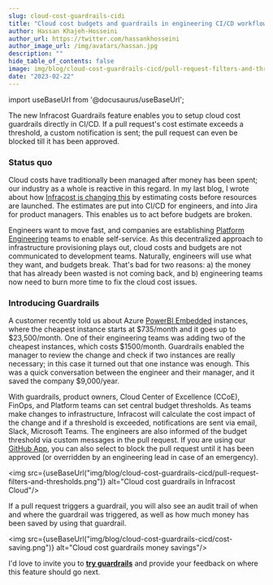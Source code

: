```yaml
---
slug: cloud-cost-guardrails-cidi
title: "Cloud cost budgets and guardrails in engineering CI/CD workflows"
author: Hassan Khajeh-Hosseini
author_url: https://twitter.com/hassankhosseini
author_image_url: /img/avatars/hassan.jpg
description: ""
hide_table_of_contents: false
image: img/blog/cloud-cost-guardrails-cicd/pull-request-filters-and-thresholds.png
date: "2023-02-22"
---
```


import useBaseUrl from '@docusaurus/useBaseUrl';

The new Infracost Guardrails feature enables you to setup cloud cost guardrails directly in CI/CD. If a pull request's cost estimate exceeds a threshold, a custom notification is sent; the pull request can even be blocked till it has been approved.

<!--truncate-->

### Status quo

Cloud costs have traditionally been managed after money has been spent; our industry as a whole is reactive in this regard. In my last blog, I wrote about how [Infracost is changing this](/blog/cloud-costs-in-jira/) by estimating costs before resources are launched. The estimates are put into CI/CD for engineers, and into Jira for product managers. This enables us to act before budgets are broken.

Engineers want to move fast, and companies are establishing [Platform Engineering](/blog/infracost-gartner-cool-vendor-platform-engineering/) teams to enable self-service. As this decentralized approach to infrastructure provisioning plays out, cloud costs and budgets are not communicated to development teams. Naturally, engineers will use what they want, and budgets break. That's bad for two reasons: a) the money that has already been wasted is not coming back, and b) engineering teams now need to burn more time to fix the cloud cost issues.

### Introducing Guardrails

A customer recently told us about Azure [PowerBI Embedded](https://azure.microsoft.com/en-us/pricing/details/power-bi-embedded/) instances, where the cheapest instance starts at $735/month and it goes up to $23,500/month. One of their engineering teams was adding two of the cheapest instances, which costs $1500/month. Guardrails enabled the manager to review the change and check if two instances are really necessary; in this case it turned out that one instance was enough. This was a quick conversation between the engineer and their manager, and it saved the company $9,000/year.

With guardrails, product owners, Cloud Center of Excellence (CCoE), FinOps, and Platform teams can set central budget thresholds. As teams make changes to infrastructure, Infracost will calculate the cost impact of the change and if a threshold is exceeded, notifications are sent via email, Slack, Microsoft Teams. The engineers are also informed of the budget threshold via custom messages in the pull request. If you are using our [GitHub App](/docs/integrations/github_app/), you can also select to block the pull request until it has been approved (or overridden by an engineering lead in case of an emergency).

<img src={useBaseUrl("img/blog/cloud-cost-guardrails-cicd/pull-request-filters-and-thresholds.png")} alt="Cloud cost guardrails in Infracost Cloud"/>

If a pull request triggers a guardrail, you will also see an audit trail of when and where the guardrail was triggered, as well as how much money has been saved by using that guardrail.

<img src={useBaseUrl("img/blog/cloud-cost-guardrails-cicd/cost-saving.png")} alt="Cloud cost guardrails money savings"/>

I'd love to invite you to [**try guardrails**](/docs/infracost_cloud/guardrails) and provide your feedback on where this feature should go next.
